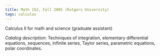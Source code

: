 ```yaml
---
title: Math 152, Fall 2005 (Rutgers University)
tags: calculus
---
```


Calculus II for math and science (graduate assistant)<!--more-->

*Catalog description*: Techniques of integration, elementary differential equations, sequences, infinite series, Taylor series, parametric equations, polar coordinates.

